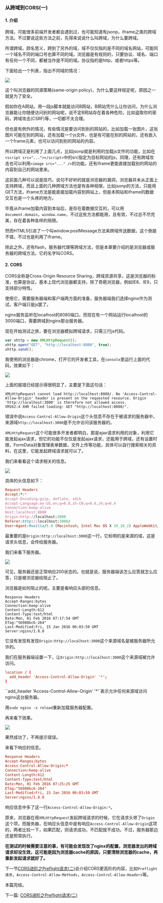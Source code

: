 ### 从跨域到CORS(一)

#### 1. 介绍

跨域，可能很多前端开发者都会遇到过，也可能知道有jsonp，iframe之类的跨域方法。不过要说这些方法之前，先得来说说什么叫跨域，为什么要跨域。

所谓跨域，顾名思义，跨到了另外的域，域不仅仅指的是不同的域名网站，可能同一个域名不同的端口号也算不同的域。浏览器是有规则的，只要协议、域名、端口有任何一个不同，都被当作是不同的域。协议指的是http，或者https等。

下面给出一个列表，指出不同域的情况：

![](http://aliyun.rails365.net/uploads/photo/image/98/preview_2016/8ed6cce9a01810beefba77ab39c268a5.png)

这个叫浏览器的同源策略(same-origin policy)，为什么要这样规定呢，原因之一就是为了安全。

假如你在A网站，用一段js脚本就能访问B网站，B网站凭什么让你访问，为什么浏览器能让你随便访问别的网站呢，说不定B网站存在着各种危险，比如盗取你的密码，跨域攻击(CSRF)等，一切都不太合理。

但也是有例外的情况，有些情况是要访问到别的网站的，比如加载一张图片，这张图片可能在别的网站，还有加载一个js文件，也是有可能在别的网站的，还有嵌入一个frame元素，也可以访问到别的网站的内容。

所以跨域正是利用了上面几点，比如jsonp就是利用的加载js文件的功能，比如在`<script src="..."></script>`中的src指定为目标网站的js，同理，还有跨域攻击也可以利用`<image src="..." />`的功能。还有iframe更能直接加载别的网站的内容到自己的网站里来。

这前面几种可以说是技巧，说句不好听的就是浏览器的漏洞，浏览器并未从正面上支持跨域，而且上面的几种跨域方法也是有各种局限，比如jsonp的方法，只能用GET方法，iframe方法是能直接加载内容到网站上，但是本网站和iframe的数据交互也是一个头疼的地方。

毕竟从iframe加载内容到本站后，是存在着数据交互的，可以用`document.domain`，`window.name`，不过这些方法都能用，且有效，不过总不尽完美，存在着各种各样的局限。

然而HTML5引进了一个叫window.postMessage方法来跨域传送数据，这个倒是不错，不过也是利用了iframe。

除此之外，还有flash，服务器代理等跨域方法，但是本章要介绍的是浏览器或服务器的跨域方法，它的名字叫CORS。

#### 2. CORS

CORS全称是Cross-Origin Resource Sharing，跨域资源共享，这是浏览器的标准，也算是协议，基本上现代浏览器都支持，除了奇葩浏览器，例如IE8、IE9，只支持部分特性。

使用它，需要服务器端和客户端两方面的准备，服务器端我们选择nginx作为测试，客户端只是js罢了。

nginx服务监听在localhost的8080端口，而现在有一个网站运行localhost的3000端口，需要跨域到nginx那台服务器。

现在开始测试之旅，要在浏览器模拟跨域请求，只需三行js代码。

``` javascript
var xhttp = new XMLHttpRequest();
xhttp.open("GET", "http://localhost:8080", true);
xhttp.send();
```

我使用的浏览器是chrome，打开它的开发者工具，在`console`里运行上面的代码，效果如下：

![](http://aliyun.rails365.net/uploads/photo/image/99/preview_2016/2772ecd0077ff793bd13f638427b6e31.png)

上面的报错已经提示得很明显了，主要是下面这句话：

```
XMLHttpRequest cannot load http://localhost:8080/. No 'Access-Control-Allow-Origin' header is present on the requested resource. Origin 'http://localhost:3000' is therefore not allowed access.
VM162:4 XHR failed loading: GET "http://localhost:8080/".
```

错误中说`Access-Control-Allow-Origin`这个头信息不存在于被请求的服务器中，来源域`http://localhost:3000`是不允许访问该服务器的。

`XMLHttpRequest`这个可能很多开发者都明白，那是ajax请求利用的对象，利用它能发起ajax请求，但它的功能不仅仅是发起ajax请求，还能用于跨域，还有设置时限，FormData对象管理表单数据，文件上传等功能，具体可以自行搜索相关的资料，在这里，它能发起跨域请求就可以了。

我们来看看这个请求相关的信息。

![](http://aliyun.rails365.net/uploads/photo/image/101/preview_2016/804c38c2a3c748d8fd61a9bd212875ce.png)

具体的头信息如下：

``` ruby
Request Headers
Accept:*/*
Accept-Encoding:gzip, deflate, sdch
Accept-Language:en-US,en;q=0.8,zh-CN;q=0.6,zh;q=0.4
Connection:keep-alive
Host:localhost:8080
Origin:http://localhost:3000
Referer:http://localhost:3000/
User-Agent:Mozilla/5.0 (Macintosh; Intel Mac OS X 10_10_2) AppleWebKit/537.36 (KHTML, like Gecko) Chrome/48.0.2564.97 Safari/537.36
```

最重要的是`Origin:http://localhost:3000`这一行，它标明的是来源的域，这是请求头信息，会传给服务器。

我们来看下服务器。

![](http://aliyun.rails365.net/uploads/photo/image/102/preview_2016/85cecc9322e4cdd43fd3afd2e69e6713.png)

可见，服务器还是正常响应200状态的。也就是说，服务器端该怎么应答就怎么应答，只是被浏览器给阻止了。

浏览器是如何阻止的呢。主要是看响应头部的信息。

```
Response Headers
Accept-Ranges:bytes
Connection:keep-alive
Content-Length:612
Content-Type:text/html
Date:Mon, 01 Feb 2016 07:17:54 GMT
ETag:"56988bc6-264"
Last-Modified:Fri, 15 Jan 2016 06:03:50 GMT
Server:nginx/1.8.0
```

它没有发现有发现`Origin:http://localhost:3000`这个来源域名是被服务器所允许的。

我们在服务器端设置一下，让`Origin:http://localhost:3000`这个来源域被允许访问。

``` conf
location / {
  add_header 'Access-Control-Allow-Origin' '*';
}
```

``add_header 'Access-Control-Allow-Origin' '*'`表示允许任何来源域访问nginx这台服务器。

用`sudo nginx -s reload`重新加载服务器配置。

再来看下效果。

![](http://aliyun.rails365.net/uploads/photo/image/103/preview_2016/713b3af4a8058d57333b92c6f248b0d3.png)

果然成功了，不再提示错误。

来看下响应的信息。

``` conf
Response Headers
Accept-Ranges:bytes
Access-Control-Allow-Origin:*
Connection:keep-alive
Content-Length:612
Content-Type:text/html
Date:Mon, 01 Feb 2016 07:25:25 GMT
ETag:"56988bc6-264"
Last-Modified:Fri, 15 Jan 2016 06:03:50 GMT
Server:nginx/1.8.0
```

响应信息中多了这一行`Access-Control-Allow-Origin:*`。

原来，浏览器在用`XMLHttpRequest`发起跨域请求的时候，它在请求头带了`Origin`这个项，而服务器，在响应头信息中是有响应`Access-Control-Allow-Origin`这项的，两者比较一下，如果匹配，则请求成功，不匹配就不成功，不过，服务器那边还是照常执行。

**在测试的时候需要注意的事，有可能会发现改了nginx的配置，浏览器发出的跨域请求却没生效，这可能是因为浏览器cache的原因，只要清除浏览器的cache，再重新发起请求就好了。**

下一节[CORS进阶之Preflight请求(二)](http://www.rails365.net/articles/cors-jin-jie-zhi-preflight-qing-qiu-er)会介绍CORS更高阶的内容，比如`Preflight请求`，`Access-Control-Allow-Methods`，`Access-Control-Allow-Headers`等。

本篇完结。

下一篇: [CORS进阶之Preflight请求(二)](https://github.com/yinsigan/cors-book/blob/master/cors-jin-jie-zhi-preflight-qing-qiu-er.md)
